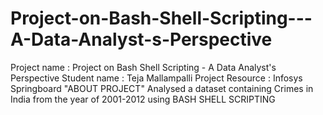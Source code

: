 # Project-on-Bash-Shell-Scripting---A-Data-Analyst-s-Perspective

Project name : Project on Bash Shell Scripting - A Data Analyst's Perspective
Student name : Teja Mallampalli
Project Resource : Infosys Springboard
"ABOUT PROJECT"
    Analysed a dataset containing Crimes in India from the year of 2001-2012 using BASH SHELL SCRIPTING
